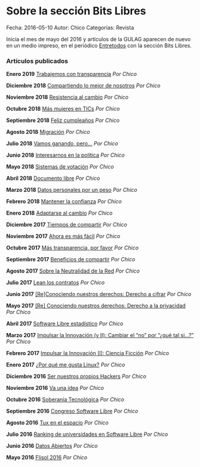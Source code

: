 Sobre la sección Bits Libres
=============================

Fecha: 2016-05-10
Autor:  Chico
Categorías: Revista

Inicia el mes de mayo del 2016 y artículos de la GULAG aparecen de nuevo en un medio impreso, en el periódico [Entretodos](http://periodicoentretodos.com/) con la sección Bits Libres.

<!-- break -->

### Artículos publicados

**Enero 2019** [Trabajemos con transparencia](http://www.gulag.org.mx/entradas/2019-01-01-Bits-Libres-Trabajemos-con-transparencia.html) _Por Chico_

**Diciembre 2018** [Compartiendo lo mejor de nosotros](http://www.gulag.org.mx/entradas/2018-12-01-Bits-Libres-Compartiendo-lo-mejor-de-nosotros.html) _Por Chico_

**Noviembre 2018** [Resistencia al cambio](http://www.salazarysanchez.com/entradas/2018-11-01-Bits-Libres-Resistencia-al-cambio.html) _Por Chico_

**Octubre 2018** [Más mujeres en TICs](http://www.salazarysanchez.com/entradas/2018-10-01-Bits-Libres-Mas-Mujeres-en-TICs.html) _Por Chico_

**Septiembre 2018** [Feliz cumpleaños](http://www.salazarysanchez.com/entradas/2018-09-01-Bits-Libres-Feliz-Cumpleanos.html) _Por Chico_

**Agosto 2018** [Migración](http://www.gulag.org.mx/entradas/2018-08-01-Bits-Libres-Migracion.html) _Por Chico_

**Julio 2018** [Vamos ganando, pero...](http://www.gulag.org.mx/entradas/2018-07-01-Bits-Libres-Vamos-ganando-pero.html) _Por Chico_

**Junio 2018** [Interesarnos en la política](http://www.gulag.org.mx/entradas/2018-06-02-Bits-Libres-Interesarnos-en-la-politica.html) _Por Chico_

**Mayo 2018** [Sistemas de votación](http://www.gulag.org.mx/entradas/2018-05-03-Bits-Libres-Sistemas-de-votacion.html) _Por Chico_

**Abril 2018** [Documento libre](http://www.gulag.org.mx/entradas/2018-04-02-Bits-Libres-Documento-libre.html) _Por Chico_

**Marzo 2018** [Datos personales por un peso](http://www.gulag.org.mx/entradas/2018-03-04-Bits-Libres-datos-personales-por-un-peso.html) _Por Chico_

**Febrero 2018** [Mantener la confianza](http://www.gulag.org.mx/entradas/2018-02-03-Bits-Libres-Mantener-la-confianza.html) _Por Chico_

**Enero 2018** [Adaptarse al cambio](http://www.gulag.org.mx/entradas/2018-01-03-Bits-Libres-Adaptarse-al-cambio.html) _Por Chico_

**Diciembre 2017** [Tiempos de compartir](http://www.gulag.org.mx/entradas/2017-12-03-Bits-Libres-Tiempos-de-compartir.html) _Por Chico_

**Noviembre 2017** [Ahora es más fácil](http://www.gulag.org.mx/entradas/2017-11-02-Bits-Libres-Ahora-es-mas-facil.html) _Por Chico_

**Octubre 2017** [Más transparencia, por favor](http://www.gulag.org.mx/entradas/2017-10-01-Bits-Libres-Mas-transparencia-por-favor.html) _Por Chico_

**Septiembre 2017** [Beneficios de compartir](http://www.gulag.org.mx/entradas/2017-09-01-Bits-Libres-Beneficios-de-compartir.html) _Por Chico_

**Agosto 2017** [Sobre la Neutralidad de la Red](http://www.gulag.org.mx/entradas/2017-08-01-Bits-Libres-Sobre-la-Neutralidad-de-la-Red.html) _Por Chico_

**Julio 2017** [Lean los contratos](http://www.gulag.org.mx/entradas/2017-07-08-Bits-Libres-Lean-Los-Contratos.html) _Por Chico_

**Junio 2017** [[Re]Conociendo nuestros derechos: Derecho a cifrar](http://www.gulag.org.mx/entradas/2017-06-11-Bits-Libres-Derecho-A-Cifrar.html) _Por Chico_

**Mayo 2017** [[Re] Conociendo nuestros derechos: Derecho a la privacidad](http://www.gulag.org.mx/entradas/2017-05-03-Bits-Libres-Derecho-A-La-Privacidad.html) _Por Chico_

**Abril 2017** [Software Libre estadístico](http://www.gulag.org.mx/entradas/2017-04-09-Bits-Libres-Software-Libre-Estadistico.html) _Por Chico_

**Marzo 2017** [Impulsar la Innovación (y II): Cambiar el “no” por “¿qué tal si...?”](http://www.gulag.org.mx/entradas/2017-03-08-Bits-Libres-Impulsar-La-Innovacion-Cambiar-No-Por-Si.html) _Por Chico_

**Febrero 2017** [Impulsar la Innovación (I): Ciencia Ficción](http://www.gulag.org.mx/entradas/2017-02-10-Bits-Libres-Impulsar-La-Innovacion-Ciencia-Ficcion.html) _Por Chico_

**Enero 2017** [¿Por qué me gusta Linux?](http://www.gulag.org.mx/entradas/2017-01-21-Bits-Libres-Por-que-me-gusta-linux.html) _Por Chico_

**Diciembre 2016** [Ser nuestros propios Hackers](http://www.gulag.org.mx/entradas/2016-12-10-Bits-Libres-Ser-Nuestro-Propio-Hacker.html) _Por Chico_

**Noviembre 2016** [Va una idea](http://www.gulag.org.mx/entradas/2016-11-09-Bits-Libres-Va-Una-Idea.html) _Por Chico_

**Octubre 2016** [Soberanía Tecnológica](http://www.gulag.org.mx/entradas/2016-10-05-Bits-Libres-Soberania-Tecnologica.html) _Por Chico_

**Septiembre 2016** [Congreso Software Libre](http://www.gulag.org.mx/entradas/2016-09-07-Bits-Libres-Congreso-Software-Libre.html) _Por Chico_

**Agosto 2016** [Tux en el espacio](http://www.gulag.org.mx/entradas/2016-08-10-Bits-Libres-Tux-Espacio.html) _Por Chico_

**Julio 2016** [Ranking de universidades en Software Libre](http://www.gulag.org.mx/entradas/2016-07-05-Bits-Libres-RuSL.html) _Por Chico_

**Junio 2016** [Datos Abiertos](http://www.gulag.org.mx/entradas/2016-06-14-Bits-Libres-Datos-Abiertos.html) _Por Chico_

**Mayo 2016** [Flisol 2016](http://www.gulag.org.mx/entradas/2016-05-10-Bits-Libres-Flisol-2016.html) _Por Chico_


